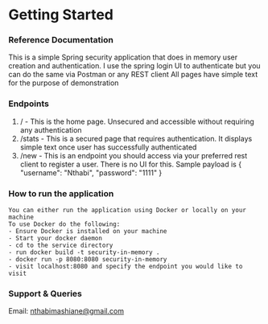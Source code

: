 # Getting Started

### Reference Documentation

This is a simple Spring security application that does in memory user creation and authentication. 
I use the spring login UI to authenticate but you can do the same via Postman or any REST client
All pages have simple text for the purpose of demonstration


### Endpoints
1. / - This is the home page. Unsecured and accessible without requiring any authentication
2. /stats - This is a secured page that requires authentication. It displays simple text once user has successfully authenticated
3. /new - This is an endpoint you should access via your preferred rest client to register a user. There is no UI for this. Sample payload is 
  {
   "username": "Nthabi",
   "password": "1111"
   }

### How to run the application
    You can either run the application using Docker or locally on your machine
    To use Docker do the following:
    - Ensure Docker is installed on your machine
    - Start your docker daemon
    - cd to the service directory
    - run docker build -t security-in-memory .
    - docker run -p 8080:8080 security-in-memory
    - visit localhost:8080 and specify the endpoint you would like to visit



### Support & Queries
Email: nthabimashiane@gmail.com
